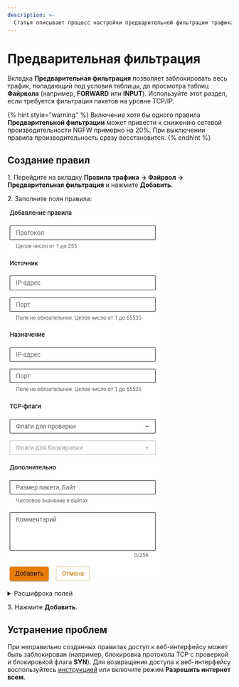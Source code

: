 ```yaml
---
description: >-
  Статья описывает процесс настройки предварительной фильтрации трафика в Ideco NGFW. 
---
```


# Предварительная фильтрация

Вкладка **Предварительная фильтрация** позволяет заблокировать весь трафик, попадающий под условия таблицы, до просмотра таблиц **Файрвола** (например, **FORWARD** или **INPUT**). Используйте этот раздел, если требуется фильтрация пакетов на уровне TCP/IP.

{% hint style="warning" %}
Включение хотя бы одного правила **Предварительной фильтрации** может привести к снижению сетевой производительности NGFW примерно на 20%.
При выключении правила производительность сразу восстановится.
{% endhint %}

## Создание правил

1\. Перейдите на вкладку **Правила трафика -> Файрвол -> Предварительная фильтрация** и нажмите **Добавить**.

2\. Заполните поля правила:

![](/.gitbook/assets/pre-filtration1.png)

<details>

<summary>Расшифрока полей</summary>

* **Протокол** - укажите номер протокола из [таблицы](https://www.iana.org/assignments/protocol-numbers/protocol-numbers.xhtml). Номер может быть в диапазоне от 0 до 146 включительно;
* **Источник**:
    * **IP-адрес** - укажите IP-адрес источника;
    * **Порт** - укажите порт источника;
* **Назначение**:
    * **IP-адрес** - укажите IP-адрес назначения;
    * **Порт** - укажите порт назначения;
* **TCP-флаги**:
    * **Флаги для проверки** - укажите флаги TCP, которые будут проверяться. В этом поле могут быть указаны флаги: **SYN**, **ACK**, **FIN**, **RST**, **URG**, **PSH**;
    * **Флаги для блокировки** - укажите флаги TCP, которые будут заблокированы. Флаг будет доступен для блокировки, только если он содержится в поле **Флаги для проверки**;
* **Дополнительно**:
    * **Размер пакета, Байт** - укажите размер пакета в байтах с учетом TCP- и IP-заголовков (40 + N, где N - размер полезных данных в пакете). Пакет указанного размера будет заблокирован;
    * **Комментарий**.

</details>

3\. Нажмите **Добавить**.

## Устранение проблем

При неправильно созданных правилах доступ к веб-интерфейсу может быть заблокирован (например, блокировка протокола TCP c проверкой и блокировкой флага **SYN**). Для возвращения доступа к веб-интерфейсу воспользуйтесь [инструкцией](/settings/access-rules/firewall.md#ustranenie-problem) или включите режим **Разрешить интернет всем**.